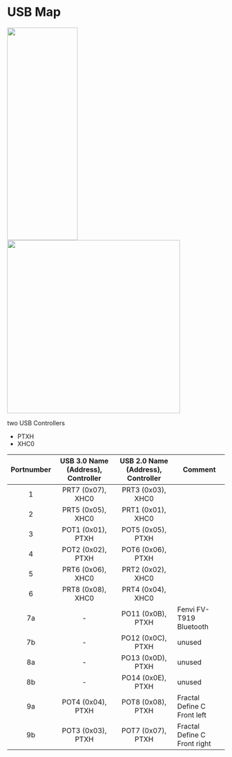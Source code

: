 USB Map
================

<img src="https://github.com/mipxx/OpenCoreEFI/blob/master/Docs/USB-Map/IO_Shield.png" width="163" height="491"/><img src="https://github.com/mipxx/OpenCoreEFI/blob/master/Docs/USB-Map/Mainboard.png" width="400" height="400"/>

two USB Controllers
- PTXH
- XHC0

| Portnumber      | USB 3.0 Name (Address), Controller   | USB 2.0 Name (Address), Controller  | Comment |
| :-------------: | :---------------: | :---------------: | ------- |
| 1               | PRT7 (0x07), XHC0 | PRT3 (0x03), XHC0 |         |
| 2               | PRT5 (0x05), XHC0 | PRT1 (0x01), XHC0 |         |
| 3               | POT1 (0x01), PTXH | POT5 (0x05), PTXH |         |
| 4               | POT2 (0x02), PTXH | POT6 (0x06), PTXH |         |
| 5               | PRT6 (0x06), XHC0 | PRT2 (0x02), XHC0 |         |
| 6               | PRT8 (0x08), XHC0 | PRT4 (0x04), XHC0 |         |
| 7a              | - | PO11 (0x0B), PTXH | Fenvi FV-T919 Bluetooth |
| 7b              | - | PO12 (0x0C), PTXH | unused |
| 8a              | - | PO13 (0x0D), PTXH | unused |
| 8b              | - | PO14 (0x0E), PTXH | unused |
| 9a              | POT4 (0x04), PTXH | POT8 (0x08), PTXH | Fractal Define C Front left |
| 9b              | POT3 (0x03), PTXH | POT7 (0x07), PTXH | Fractal Define C Front right |
